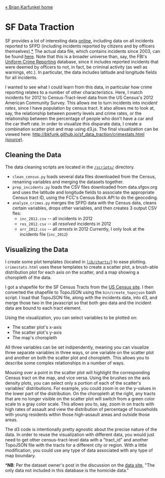 <a href="http://bkfunk.github.io">&laquo; Brian Karfunkel home</a>

SF Data Traction
========

SF provides a lot of interesting data [online](https://data.sfgov.org/), including data on all incidents reported to SFPD (including incidents reported by citizens and by officers themselves).[\*](#note1) The actual data file, which contains incidents since 2003, can be found [here](http://apps.sfgov.org/datafiles/view.php?file=Police/sfpd_incident_all_csv.zip). Note that this is a broader universe than, say, the FBI's [Uniform Crime Reporting](http://www.fbi.gov/about-us/cjis/ucr/ucr) database, since it includes reported incidents that were deemed by officers to not, in fact, be criminal activity (as well as warnings, etc.). In particular, the data includes latitude and longitude fields for all incidents.

I wanted to see what I could learn from this data, in particular how crime reporting relates to a number of other characteristics. Here, I match incidents for 2012 to Census-Tract-level data from the US Census's 2012 American Community Survey. This allows me to turn incidents into _incident rates_, since I have population by census tract. It also allows me to look at, say, the relationship between poverty levels and crime rates, or the relationship between the percentage of people who don't have a car and the car theft rate. In order to visualize this disparate data, I create a combination scatter plot and map using d3.js. The final visualization can be viewed here: <http://bkfunk.github.io/sf_data_traction/crimestats.html> [(source)](https://github.com/bkfunk/sf_data_traction/blob/master/crimestats.html).

## Cleaning the Data
The data cleaning scripts are located in the [`/scripts/`](https://github.com/bkfunk/sf_data_traction/tree/master/scripts) directory.
+ `clean_census.py` loads several data files downloaded from the Census, renaming variables and merging the datasets together.
+ `prep_incidents.py` loads the CSV files downloaded from data.sfgov.org and uses the latitude and longitude fields to associate the appropriate Census tract ID, using the FCC's Census Bock API to do the geocoding.
+ `analyze_crimes.py` merges the SFPD data with the Census data, cleans certain variables, drops other variables, and then creates 3 output CSV fles:
  - `inc_2012.csv` -- all incidents in 2012
  - `res_2012.csv` -- all _resolved_ incidents in 2012
  - `arr_2012.csv` -- all _arrests_ in 2012
  Currently, I only look at the incidents file (`inc_2012`)

## Visualizing the Data
I create some plot templates (located in [`lib/charts/`](https://github.com/bkfunk/sf_data_traction/tree/master/lib/charts)) to ease plotting. `crimestats.html` uses these templates to create a scatter plot, a brush-able distribution plot for each axis on the scatter, and a map showing a choropleth of the data.

I got a shapefile for the SF Census Tracts from the [US Census site](http://www2.census.gov/geo/tiger/GENZ2010/gz_2010_06_140_00_500k.zip). I then converted the shapefile to TopoJSON using the `bin/create_topojson` bash script. I load that TopoJSON file, along with the incidents data, into d3, and merge those two in the javascript so that both geo data and the incident data are bound to each tract element.

Using the visualization, you can select variables to be plotted on:
+ The scatter plot's x-axis
+ The scatter plot's y-axis
+ The map's choropleth

All three variables can be set indipendently, meaning you can visualize three separate variables in three ways, or one variable on the scatter plot and another on both the scatter plot and choropleth. This allows you to describe some complex relationships in a number of ways.

Mousing over a point in the scatter plot will highlight the corresponding Census tract on the map, and vice versa. Using the brushes on the axis density plots, you can select only a portion of each of the scatter's variables' distributions. For example, you could zoom in on the y-values in the lower part of the distribution. On the choropleth at the right, any tracts that are no longer visible on the scatter plot will switch from a green color scale to a gray color scale. This allows you to, say, zoom in on tracts with high rates of assault and view the distribution of percentage of households with young residents within those high-assault areas and outside those areas.

The d3 code is intentionally pretty agnostic about the precise nature of the data. In order to reuse the visualization with different data, you would just need to get other census-tract-level data with a "tract_id" and another TopoJSON file with the tracts for a different city or region. With a little modification, you could use any type of data associated with any type of map boundary.



<a id="note1">*</a>__NB__: Per the dataset owner's post in the discussion on the [data site](https://data.sfgov.org/Public-Safety/SFPD-Reported-Incidents-2003-to-Present/dyj4-n68b), "The only data not included in this database is the homicide data."
